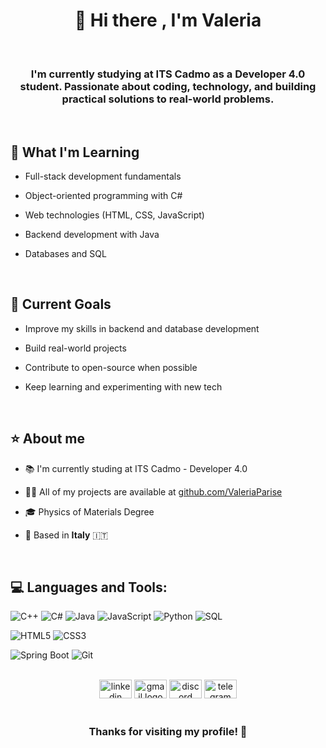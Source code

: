 <h1 align="center">👋 Hi there , I'm Valeria</h1>

<br>
<h3 align="center">I'm currently studying at ITS Cadmo as a Developer 4.0 student.  
Passionate about coding, technology, and building practical solutions to real-world problems.</h3>
<br>



<h2 align = "left"> 🧠 What I'm Learning </h2>

- Full-stack development fundamentals  

- Object-oriented programming with C#
  
- Web technologies (HTML, CSS, JavaScript)
   
- Backend development with Java
  
- Databases and SQL
  
<br>


<h2 align ="left"> 🌱 Current Goals </h2>

- Improve my skills in backend and database development
    
- Build real-world projects
  
- Contribute to open-source when possible
   
- Keep learning and experimenting with new tech
  
<!--
<br>
<h2 align ="left"> 💼 Projects </h2>
-->
<br>



<h2 align="left">⭐️ About me</h2>

- 📚  I'm currently studing at ITS Cadmo - Developer 4.0

- 👨‍💻 All of my projects are available at [github.com/ValeriaParise](github.com/ValeriaParise)
  
- 🎓 Physics of Materials Degree
  
- 📍 Based in **Italy** 🇮🇹

  
  <br>

<h2 align="left"> 💻 Languages and Tools:</h2>

![C++](https://img.shields.io/badge/C++-00599C?style=for-the-badge&logo=c%2B%2B&logoColor=white)
![C#](https://img.shields.io/badge/C%23-239120?style=for-the-badge&logo=csharp&logoColor=white)
![Java](https://img.shields.io/badge/Java-ED8B00?style=for-the-badge&logo=openjdk&logoColor=white)
![JavaScript](https://img.shields.io/badge/JavaScript-F7DF1E?style=for-the-badge&logo=javascript&logoColor=black)
![Python](https://img.shields.io/badge/Python-3776AB?style=for-the-badge&logo=python&logoColor=white)
![SQL](https://img.shields.io/badge/SQL-4479A1?style=for-the-badge&logo=postgresql&logoColor=white)

<!-- Web Development -->
![HTML5](https://img.shields.io/badge/HTML5-E34F26?style=for-the-badge&logo=html5&logoColor=white)
![CSS3](https://img.shields.io/badge/CSS3-1572B6?style=for-the-badge&logo=css3&logoColor=white)

<!-- Frameworks & Tools -->
![Spring Boot](https://img.shields.io/badge/Spring_Boot-6DB33F?style=for-the-badge&logo=springboot&logoColor=white)
![Git](https://img.shields.io/badge/Git-F05032?style=for-the-badge&logo=git&logoColor=white)

<br>


<!-- <h2 align="left">  🤝🏻 Connect with me</h2> -->
<div align="center">
<a href="https://www.linkedin.com/in/valeria-parise-7a90/" target="blank"><img src="https://raw.githubusercontent.com/maurodesouza/profile-readme-generator/master/src/assets/icons/social/linkedin/default.svg" width="52" height="30" alt="linkedin logo"/></a>
<a href="mailto:parisevaleria.dev@gmail.com" target="blank"><img src="https://raw.githubusercontent.com/maurodesouza/profile-readme-generator/master/src/assets/icons/social/gmail/default.svg" width="52" height="30" alt="gmail logo"/></a>
<a href = "https://discordapp.com/users/590842588601384977/" target = "blank"><img src="https://raw.githubusercontent.com/maurodesouza/profile-readme-generator/master/src/assets/icons/social/discord/default.svg" width="52" height="30" alt="discord logo"/></a>
<a href = "https://msng.link/o?valeriap_07=tg" target="blank"><img src="https://raw.githubusercontent.com/maurodesouza/profile-readme-generator/master/src/assets/icons/social/telegram/default.svg" width="52" height="30" alt="telegram logo"/></a>


<!-- 
[![LinkedIn](https://img.shields.io/badge/LinkedIn-0077B5?style=for-the-badge&logo=linkedin&logoColor=white)](https://www.linkedin.com/in/valeria-parise-7a90/)
[![Email](https://img.shields.io/badge/Email-D14836?style=for-the-badge&logo=gmail&logoColor=white)](mailto:tuamail@example.com)
[![Discord](https://img.shields.io/badge/Discord-5865F2?style=for-the-badge&logo=discord&logoColor=white)](https://discordapp.com/users/tuo_discord_id)
[![Telegram](https://img.shields.io/badge/Telegram-2CA5E0?style=for-the-badge&logo=telegram&logoColor=white)](https://t.me/tuo_username)
-->
</div>
<br>


<h3 align = "center" > Thanks for visiting my profile! 🚀 </h3>
<br>

<!-- 
###
<p><img align="left" src="https://github-readme-stats.vercel.app/api/top-langs?username=valeriaparise&show_icons=true&theme=radical&title_color=8E2DE2&text_color=fff&icon_color=8E2DE2"&locale=en&layout=compact" alt="valeriaparise" /></p>
<p>&nbsp;<img align="center" src="https://github-readme-stats.vercel.app/api?username=valeriaparise&show_icons=true&theme=radical&title_color=8E2DE2&text_color=fff&icon_color=8E2DE2"&locale=en&layout=compact& locale=en" alt="valeriaparise" /></p>
-->


